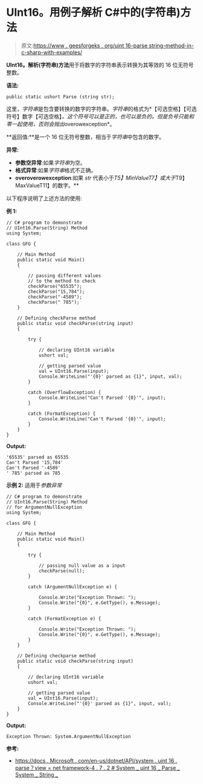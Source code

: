 # UInt16。用例子解析 C#中的(字符串)方法

> 原文:[https://www . geesforgeks . org/uint 16-parse string-method-in-c-sharp-with-examples/](https://www.geeksforgeeks.org/uint16-parsestring-method-in-c-sharp-with-examples/)

**UInt16。解析(字符串)方法**用于将数字的字符串表示转换为其等效的 16 位无符号整数。

**语法:**

```
public static ushort Parse (string str);
```

这里，*字符串*是包含要转换的数字的字符串。*字符串*的格式为*【可选空格】【可选符号】数字【可选空格】*。这个符号可以是正的，也可以是负的。但是负号只能和零一起使用，否则会抛出*overowexception*。

**返回值:**是一个 16 位无符号整数，相当于*字符串*中包含的数字。

**异常:**

*   **参数空异常**:如果*字符串*为空。
*   **格式异常**:如果*字符串*格式不正确。
*   **overoverowexception**:如果 *str* 代表小于*T5】MinValueT7】或大于*T9】MaxValueT11】的数字。**

以下程序说明了上述方法的使用:

**例 1:**

```
// C# program to demonstrate
// UInt16.Parse(String) Method
using System;

class GFG {

    // Main Method
    public static void Main()
    {

        // passing different values
        // to the method to check
        checkParse("65535");
        checkParse("15,784");
        checkParse("-4589");
        checkParse(" 785");
    }

    // Defining checkParse method
    public static void checkParse(string input)
    {

        try {

            // declaring UInt16 variable
            ushort val;

            // getting parsed value
            val = UInt16.Parse(input);
            Console.WriteLine("'{0}' parsed as {1}", input, val);
        }

        catch (OverflowException) {
            Console.WriteLine("Can't Parsed '{0}'", input);
        }

        catch (FormatException) {
            Console.WriteLine("Can't Parsed '{0}'", input);
        }
    }
}
```

**Output:**

```
'65535' parsed as 65535
Can't Parsed '15,784'
Can't Parsed '-4589'
' 785' parsed as 785

```

**示例 2:** 适用于*参数异常*

```
// C# program to demonstrate
// UInt16.Parse(String) Method
// for ArgumentNullException
using System;

class GFG {

    // Main Method
    public static void Main()
    {

        try {

            // passing null value as a input
            checkParse(null);
        }

        catch (ArgumentNullException e) {

            Console.Write("Exception Thrown: ");
            Console.Write("{0}", e.GetType(), e.Message);
        }

        catch (FormatException e) {

            Console.Write("Exception Thrown: ");
            Console.Write("{0}", e.GetType(), e.Message);
        }
    }

    // Defining checkparse method
    public static void checkParse(string input)
    {

        // declaring UInt16 variable
        ushort val;

        // getting parsed value
        val = UInt16.Parse(input);
        Console.WriteLine("'{0}' parsed as {1}", input, val);
    }
}
```

**Output:**

```
Exception Thrown: System.ArgumentNullException

```

**参考:**

*   [https://docs . Microsoft . com/en-us/dotnet/API/system . uint 16 . parse？view = net framework-4 . 7 . 2 # System _ uint 16 _ Parse _ System _ String _](https://docs.microsoft.com/en-us/dotnet/api/system.uint16.parse?view=netframework-4.7.2#System_UInt16_Parse_System_String_)